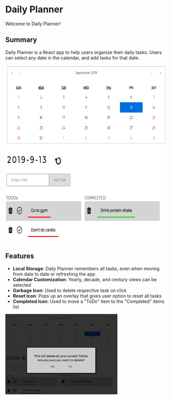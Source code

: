 # Daily Planner
Welcome to Daily Planner!

## Summary
Daily Planner is a React app to help users organize their daily tasks.
Users can select any date in the calendar, and add tasks for that date.

<img src="images/with_items.PNG" title="Daily Planner Preview" alt="main_with_items" width="750" height="550" />

## Features
* **Local Storage**: Daily Planner remembers all tasks, even when moving from date to date or refreshing the app
* **Calendar Customization**: Yearly, decade, and century views can be selected 
* **Garbage Icon**: Used to delete respective task on click 
* **Reset Icon**: Pops up an overlay that gives user option to reset all tasks
* **Completed Icon**: Used to move a "ToDo" item to the "Completed" items list


<img src="images/reset_overlay.PNG" title="Reset Overlay" alt="reset_overlay" width="350" height="250" />

